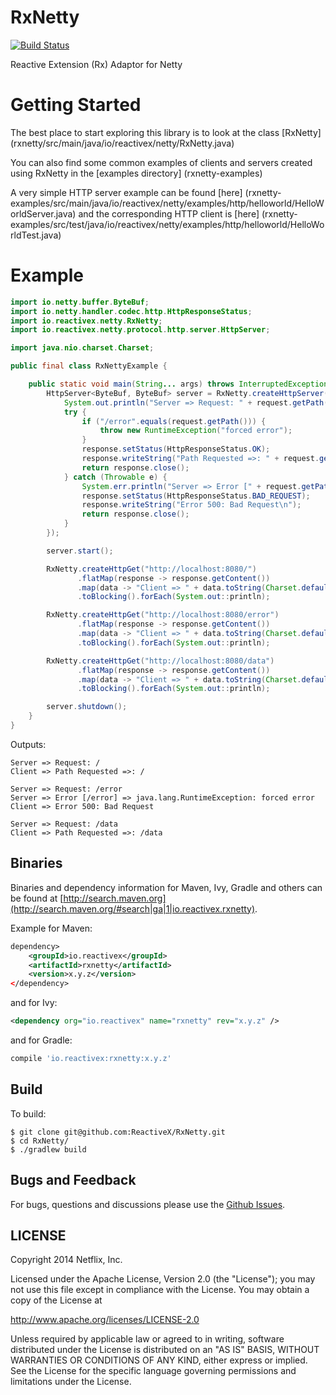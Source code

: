 RxNetty
=======
[![Build Status](https://netflixoss.ci.cloudbees.com/job/RxNetty-master/badge/icon)](https://netflixoss.ci.cloudbees.com/job/RxNetty-master/)

Reactive Extension (Rx) Adaptor for Netty

Getting Started
==========

The best place to start exploring this library is to look at the class [RxNetty] (rxnetty/src/main/java/io/reactivex/netty/RxNetty.java)

You can also find some common examples of clients and servers created using RxNetty in the [examples directory] (rxnetty-examples)

A very simple HTTP server example can be found [here] (rxnetty-examples/src/main/java/io/reactivex/netty/examples/http/helloworld/HelloWorldServer.java)
and the corresponding HTTP client is [here] (rxnetty-examples/src/test/java/io/reactivex/netty/examples/http/helloworld/HelloWorldTest.java)


Example
==========

```java
import io.netty.buffer.ByteBuf;
import io.netty.handler.codec.http.HttpResponseStatus;
import io.reactivex.netty.RxNetty;
import io.reactivex.netty.protocol.http.server.HttpServer;

import java.nio.charset.Charset;

public final class RxNettyExample {

    public static void main(String... args) throws InterruptedException {
        HttpServer<ByteBuf, ByteBuf> server = RxNetty.createHttpServer(8080, (request, response) -> {
            System.out.println("Server => Request: " + request.getPath());
            try {
                if ("/error".equals(request.getPath())) {
                    throw new RuntimeException("forced error");
                }
                response.setStatus(HttpResponseStatus.OK);
                response.writeString("Path Requested =>: " + request.getPath() + '\n');
                return response.close();
            } catch (Throwable e) {
                System.err.println("Server => Error [" + request.getPath() + "] => " + e);
                response.setStatus(HttpResponseStatus.BAD_REQUEST);
                response.writeString("Error 500: Bad Request\n");
                return response.close();
            }
        });

        server.start();

        RxNetty.createHttpGet("http://localhost:8080/")
               .flatMap(response -> response.getContent())
               .map(data -> "Client => " + data.toString(Charset.defaultCharset()))
               .toBlocking().forEach(System.out::println);

        RxNetty.createHttpGet("http://localhost:8080/error")
               .flatMap(response -> response.getContent())
               .map(data -> "Client => " + data.toString(Charset.defaultCharset()))
               .toBlocking().forEach(System.out::println);

        RxNetty.createHttpGet("http://localhost:8080/data")
               .flatMap(response -> response.getContent())
               .map(data -> "Client => " + data.toString(Charset.defaultCharset()))
               .toBlocking().forEach(System.out::println);

        server.shutdown();
    }
}
```

Outputs:

```
Server => Request: /
Client => Path Requested =>: /

Server => Request: /error
Server => Error [/error] => java.lang.RuntimeException: forced error
Client => Error 500: Bad Request

Server => Request: /data
Client => Path Requested =>: /data
```


## Binaries

Binaries and dependency information for Maven, Ivy, Gradle and others can be found at [http://search.maven.org](http://search.maven.org/#search|ga|1|io.reactivex.rxnetty).

Example for Maven:

```xml
dependency>
    <groupId>io.reactivex</groupId>
    <artifactId>rxnetty</artifactId>
    <version>x.y.z</version>
</dependency>
```
and for Ivy:

```xml
<dependency org="io.reactivex" name="rxnetty" rev="x.y.z" />
```
and for Gradle:

```groovy
compile 'io.reactivex:rxnetty:x.y.z'
```

## Build

To build:

```
$ git clone git@github.com:ReactiveX/RxNetty.git
$ cd RxNetty/
$ ./gradlew build
```


## Bugs and Feedback

For bugs, questions and discussions please use the [Github Issues](https://github.com/ReactiveX/RxNetty/issues).


## LICENSE

Copyright 2014 Netflix, Inc.

Licensed under the Apache License, Version 2.0 (the "License");
you may not use this file except in compliance with the License.
You may obtain a copy of the License at

<http://www.apache.org/licenses/LICENSE-2.0>

Unless required by applicable law or agreed to in writing, software
distributed under the License is distributed on an "AS IS" BASIS,
WITHOUT WARRANTIES OR CONDITIONS OF ANY KIND, either express or implied.
See the License for the specific language governing permissions and
limitations under the License.
